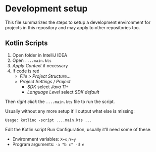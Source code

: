 # Development setup
This file summarizes the steps to setup a development environment for projects in this repository and may apply to other repositories too.

## Kotlin Scripts

1. Open folder in IntelliJ IDEA
2. Open `....main.kts`
3. _Apply Context_ if necessary
4. If code is red
    * _File > Project Structure..._
    * _Project Settings / Project_
      * _SDK_ select _Java 11+_
      * _Language Level_ select _SDK default_

Then _right click_ the `....main.kts` file to run the script.

Usually without any more setup it'll output what else is missing:
```
Usage: kotlinc -script ....main.kts ...
```

Edit the Kotlin script Run Configuration, usually it'll need some of these:
* Environment variables: `X=x;Y=y`
* Program arguments: `-a "b c" -d e`
